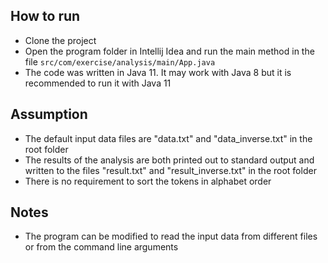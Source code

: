 ## How to run
- Clone the project
- Open the program folder in Intellij Idea and run the main method in the file `src/com/exercise/analysis/main/App.java`
- The code was written in Java 11. It may work with Java 8 but it is recommended to run it with Java 11

## Assumption
- The default input data files are "data.txt" and "data_inverse.txt" in the root folder
- The results of the analysis are both printed out to standard output and written to the files "result.txt" and "result_inverse.txt" in the root folder 
- There is no requirement to sort the tokens in alphabet order 

## Notes
- The program can be modified to read the input data from different files or from the command line arguments